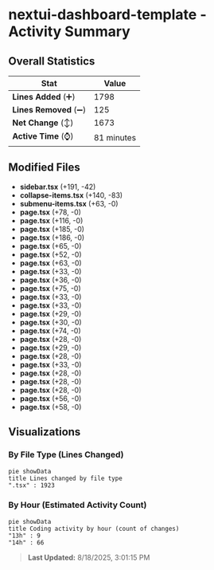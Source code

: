 # nextui-dashboard-template - Activity Summary 

## Overall Statistics

| Stat                   | Value                                                             |
| ---------------------- | ----------------------------------------------------------------- |
| **Lines Added** (➕)   | 1798                                          |
| **Lines Removed** (➖) | 125                                        |
| **Net Change** (↕)    | 1673                |
| **Active Time** (⌚)   | 81 minutes |


## Modified Files
- **sidebar.tsx** (+191, -42)
- **collapse-items.tsx** (+140, -83)
- **submenu-items.tsx** (+63, -0)
- **page.tsx** (+78, -0)
- **page.tsx** (+116, -0)
- **page.tsx** (+185, -0)
- **page.tsx** (+186, -0)
- **page.tsx** (+65, -0)
- **page.tsx** (+52, -0)
- **page.tsx** (+63, -0)
- **page.tsx** (+33, -0)
- **page.tsx** (+36, -0)
- **page.tsx** (+75, -0)
- **page.tsx** (+33, -0)
- **page.tsx** (+33, -0)
- **page.tsx** (+29, -0)
- **page.tsx** (+30, -0)
- **page.tsx** (+74, -0)
- **page.tsx** (+28, -0)
- **page.tsx** (+29, -0)
- **page.tsx** (+28, -0)
- **page.tsx** (+33, -0)
- **page.tsx** (+28, -0)
- **page.tsx** (+28, -0)
- **page.tsx** (+28, -0)
- **page.tsx** (+56, -0)
- **page.tsx** (+58, -0)

## Visualizations

### By File Type (Lines Changed)

```mermaid
pie showData
title Lines changed by file type
".tsx" : 1923
```

### By Hour (Estimated Activity Count)

```mermaid
pie showData
title Coding activity by hour (count of changes)
"13h" : 9
"14h" : 66
```


> **Last Updated:** 8/18/2025, 3:01:15 PM